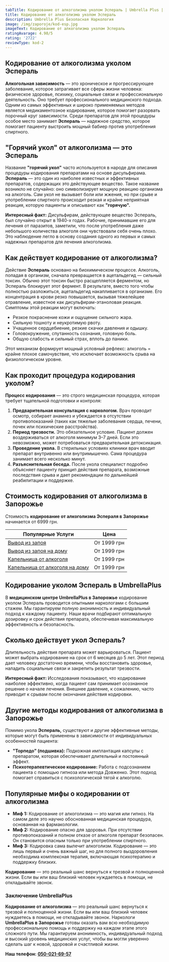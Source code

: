 ```yaml
---
tabTitle: Кодирование от алкоголизма уколом Эспераль | Umbrella Plus | От 6999 грн
title: Кодирование от алкоголизма уколом Эспераль
description: Umbrella Plus Безопасная Наркология
image: /img/zaporoje/kod-esp.jpg
imageText: Кодирование от алкоголизма уколом Эспераль
ratingAvarage: 4.98/5
rating: '2722'
reviewType: kod-2
---
```


## Кодирование от алкоголизма уколом Эспераль

**Алкогольная зависимость** — это хроническое и прогрессирующее заболевание, которое затрагивает все сферы жизни человека: физическое здоровье, психику, социальные связи и профессиональную деятельность. Оно требует профессионального медицинского подхода. Одним из самых эффективных и широко применяемых методов является медикаментозное кодирование, которое помогает разорвать порочный круг зависимости. Среди препаратов для этой процедуры особое место занимает **Эспераль** — надежное средство, которое помогает пациенту выстроить мощный бабиер против употребления спиртного.

## "Горячий укол" от алкоголизма — это Эспераль

Название **"горячий укол"** часто используется в народе для описания процедуры кодирования препаратами на основе дисульфирама. **Эспераль** — это один из наиболее известных и эффективных препаратов, содержащих это действующее вещество. Такое название возникло не случайно: оно символизирует мощную реакцию организма на алкоголь. Сам укол не вызывает боли или жжения, но при срыве и употреблении спиртного происходит резкая и крайне неприятная реакция, которую пациенты и описывают как **"горячую".**

**Интересный факт:** Дисульфирам, действующее вещество Эспераль, был случайно открыт в 1940-х годах. Рабочие, принимавшие его для лечения от паразитов, заметили, что после употребления даже небольшого количества алкоголя они чувствовали себя очень плохо. Это наблюдение легло в основу создания одного из первых и самых надежных препаратов для лечения алкоголизма.

## Как действует кодирование от алкоголизма?

Действие **Эспераль** основано на биохимическом процессе. Алкоголь, попадая в организм, сначала превращается в ацетальдегид — сильный токсин. Обычно этот токсин быстро расщепляется ферментом, но Эспераль блокирует этот фермент. В результате, вместо того чтобы полностью разложиться, ацетальдегид накапливается в организме. Его концентрация в крови резко повышается, вызывая тяжелейшее отравление, известное как дисульфирам-этаноловая реакция. Симптомы этой реакции могут включать:

* Резкое покраснение кожи и ощущение сильного жара.
* Сильную тошноту и неукротимую рвоту.
* Учащенное сердцебиение, резкие скачки давления и одышку.
* Головокружение, спутанность сознания, головную боль.
* Общую слабость и сильный страх, вплоть до паники.

Этот механизм формирует мощный условный рефлекс: алкоголь = крайне плохое самочувствие, что исключает возможность срыва на физиологическом уровне.

## Как проходит процедура кодирования уколом?

**Процесс кодирования** — это строго медицинская процедура, которая требует тщательной подготовки и контроля:

1. **Предварительная консультация с наркологом.** Врач проводит осмотр, собирает анамнез и убеждается в отсутствии противопоказаний (таких как тяжелые заболевания сердца, печени, почек или психические расстройства).
2. **Период трезвости.** Это обязательное условие. Пациент должен воздерживаться от алкоголя минимум 3–7 дней. Если это невозможно, может потребоваться предварительная детоксикация.
3. **Проведение укола.** В стерильных условиях клиники врач вводит препарат внутривенно или внутримышечно. Сама процедура занимает всего несколько минут.
4. **Разъяснительная беседа.** После укола специалист подробно объясняет пациенту принцип действия препарата, возможные последствия срыва и дает рекомендации по дальнейшей реабилитации и поддержке.

## Стоимость кодирования от алкоголизма в Запорожье

Стоимость **кодирование от алкоголизма Эспераля в Запорожье** начинается от 6999 грн.

| Популярные Услуги                                                                                                  | Цена        |
| ------------------------------------------------------------------------------------------------------------------ | ----------- |
| [Вывод из запоя](https://umbrella-plus.com.ua/zaporozie/vivod-iz-zapoia-zaparoje/)                                 | От 1999 грн |
| [Вывод из запоя на дому](https://umbrella-plus.com.ua/zaporozie/vivod-iz-zapoia-na-domy-zaporozhye/)               | От 1999 грн |
| [Капельница от алкоголя](https://umbrella-plus.com.ua/zaporozie/kapelnica_ot_alkogola_zaporozhye/)                 | От 1999 грн |
| [Капельница от алкоголя на дому](https://umbrella-plus.com.ua/zaporozie/kapelnica_ot_alkogola_na_domy_zaporozhye/) | От 1999 грн |

## Кодирование уколом Эспераль в UmbrellaPlus

В **медицинском центре UmbrellaPlus в Запорожье** кодирование уколом Эспераль проводится опытными наркологами с большим стажем. Мы гарантируем полную анонимность и индивидуальный подход к каждому пациенту. Наши врачи подбирают оптимальную дозировку и срок действия препарата, обеспечивая максимальную эффективность и безопасность.

## Сколько действует укол Эспераль?

Длительность действия препарата может варьироваться. Пациент может выбрать кодирование на срок от 6 месяцев до 5 лет. Этот период дает человеку достаточно времени, чтобы восстановить здоровье, наладить социальные связи и закрепить результат трезвости.

**Интересный факт:** Исследования показывают, что кодирование наиболее эффективно, когда пациент сам принимает осознанное решение о начале лечения. Внешнее давление, к сожалению, часто приводит к срывам после окончания действия кодировки.

## Другие методы кодирования от алкоголизма в Запорожье

Помимо укола **Эспераль,** существуют и другие эффективные методы, которые могут быть применены в зависимости от индивидуальных особенностей пациента:

* **"Торпедо" (подшивка):** Подкожная имплантация капсулы с препаратом, которая обеспечивает длительный и постоянный эффект.
* **Психотерапевтическое кодирование:** Работа с подсознанием пациента с помощью гипноза или метода Довженко. Этот подход помогает справиться с психологической тягой к алкоголю.

## Популярные мифы о кодировании от алкоголизма

* **Миф 1:** Кодирование от алкоголизма — это магия или гипноз. На самом деле это научно обоснованная медицинская процедура, основанная на фармакологии.
* **Миф 2:** Кодирование опасно для здоровья. При отсутствии противопоказаний и полном отказе от алкоголя препарат безопасен. Он становится опасным только при употреблении спиртного.
* **Миф 3:** Кодировка сама вылечит алкоголизм. Кодирование — это лишь первый и очень важный шаг, но для полного выздоровления необходима комплексная терапия, включающая психотерапию и поддержку близких.

**Кодирование** — это реальный шанс вернуться к трезвой и полноценной жизни. Если вы или ваш близкий человек нуждаетесь в помощи, не откладывайте звонок.

### Заключение UmbrellaPlus

**Кодирование от алкоголизма** — это реальный шанс вернуться к трезвой и полноценной жизни. Если вы или ваш близкий человек нуждаетесь в помощи, не откладывайте звонок. Наркологи **UmbrellaPlus в Запорожье** готовы оказать вам всю необходимую профессиональную помощь и поддержку на каждом этапе этого сложного пути. Мы гарантируем анонимность, индивидуальный подход и высокий уровень медицинских услуг, чтобы вы могли уверенно сделать шаг к новой, здоровой и счастливой жизни.

**Наш телефон:** **[050-021-69-57](tel:0500216957)**
